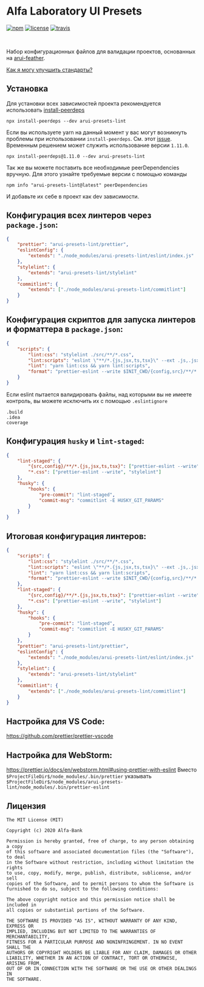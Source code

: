 # Alfa Laboratory UI Presets

[![npm][npm-img]][npm]
[![license][license-img]][license]
[![travis][travis-img]][travis]

[license]: https://opensource.org/licenses/MIT
[license-img]: https://img.shields.io/badge/License-MIT-brightgreen.svg
[npm-img]: https://img.shields.io/npm/v/arui-presets-lint.svg
[npm]: https://www.npmjs.org/package/arui-presets-lint
[travis]: https://travis-ci.org/alfa-laboratory/arui-presets-lint?branch=master
[travis-img]: https://img.shields.io/travis/alfa-laboratory/arui-presets-lint/master.svg?label=unix

<br />

Набор конфигурационных файлов для валидации проектов, основанных на [arui-feather](https://github.com/alfa-laboratory/arui-feather).

[Как я могу улучшить стандарты?](./.github/CONTRIBUTING.md)

## Установка
Для установки всех зависимостей проекта рекомендуется использовать [install-peerdeps](https://github.com/nathanhleung/install-peerdeps)

```
npx install-peerdeps --dev arui-presets-lint
```

Если вы используете yarn на данный момент у вас могут возникнуть проблемы при использовании `install-peerdeps`.
См. этот [issue](https://github.com/nathanhleung/install-peerdeps/issues/70). Временным решением может служить использование
версии `1.11.0`.

```
npx install-peerdeps@1.11.0 --dev arui-presets-lint
```

Так же вы можете поставить все необходимые peerDependencies вручную. Для этого узнайте требуемые версии
с помощью команды

```
npm info "arui-presets-lint@latest" peerDependencies
```

И добавьте их себе в проект как dev зависимости.

## Конфигурация всех линтеров через `package.json`:

```json
{
    "prettier": "arui-presets-lint/prettier",
    "eslintConfig": {
        "extends": "./node_modules/arui-presets-lint/eslint/index.js"
    },
    "stylelint": {
        "extends": "arui-presets-lint/stylelint"
    },
    "commitlint": {
        "extends": ["./node_modules/arui-presets-lint/commitlint"]
    }
}
```

## Конфигурация скриптов для запуска линтеров и форматтера в `package.json`:

```json
{
    "scripts": {
        "lint:css": "stylelint ./src/**/*.css",
        "lint:scripts": "eslint \"**/*.{js,jsx,ts,tsx}\" --ext .js,.jsx,.ts,.tsx",
        "lint": "yarn lint:css && yarn lint:scripts",
        "format": "prettier-eslint --write $INIT_CWD/{config,src}/**/*.{ts,tsx,js,jsx,css}"
    }
}
```

Если eslint пытается валидировать файлы, над которыми вы не имеете контроль, вы можете исключить
их с помощью `.eslintignore`

```
.build
.idea
coverage
```

## Конфигурация `husky` и `lint-staged`:

```json
{
    "lint-staged": {
        "{src,config}/**/*.{js,jsx,ts,tsx}": ["prettier-eslint --write", "eslint"],
        "*.css": ["prettier-eslint --write", "stylelint"]
    },
    "husky": {
        "hooks": {
            "pre-commit": "lint-staged",
            "commit-msg": "commitlint -E HUSKY_GIT_PARAMS"
        }
    }
}
```

## Итоговая конфигурация линтеров:

```json
{
    "scripts": {
        "lint:css": "stylelint ./src/**/*.css",
        "lint:scripts": "eslint \"**/*.{js,jsx,ts,tsx}\" --ext .js,.jsx,.ts,.tsx",
        "lint": "yarn lint:css && yarn lint:scripts",
        "format": "prettier-eslint --write $INIT_CWD/{config,src}/**/*.{ts,tsx,js,jsx,css}"
    },
    "lint-staged": {
        "{src,config}/**/*.{js,jsx,ts,tsx}": ["prettier-eslint --write", "eslint"],
        "*.css": ["prettier-eslint --write", "stylelint"]
    },
    "husky": {
        "hooks": {
            "pre-commit": "lint-staged",
            "commit-msg": "commitlint -E HUSKY_GIT_PARAMS"
        }
    },
    "prettier": "arui-presets-lint/prettier",
    "eslintConfig": {
        "extends": "./node_modules/arui-presets-lint/eslint/index.js"
    },
    "stylelint": {
        "extends": "arui-presets-lint/stylelint"
    },
    "commitlint": {
        "extends": ["./node_modules/arui-presets-lint/commitlint"]
    }
}
```

## Настройка для VS Code:

https://github.com/prettier/prettier-vscode

## Настройка для WebStorm:

https://prettier.io/docs/en/webstorm.html#using-prettier-with-eslint
Вместо `$ProjectFileDir$/node_modules/.bin/prettier` указывать `$ProjectFileDir$/node_modules/arui-presets-lint/node_modules/.bin/prettier-eslint`

## Лицензия

```
The MIT License (MIT)

Copyright (c) 2020 Alfa-Bank

Permission is hereby granted, free of charge, to any person obtaining a copy
of this software and associated documentation files (the "Software"), to deal
in the Software without restriction, including without limitation the rights
to use, copy, modify, merge, publish, distribute, sublicense, and/or sell
copies of the Software, and to permit persons to whom the Software is
furnished to do so, subject to the following conditions:

The above copyright notice and this permission notice shall be included in
all copies or substantial portions of the Software.

THE SOFTWARE IS PROVIDED "AS IS", WITHOUT WARRANTY OF ANY KIND, EXPRESS OR
IMPLIED, INCLUDING BUT NOT LIMITED TO THE WARRANTIES OF MERCHANTABILITY,
FITNESS FOR A PARTICULAR PURPOSE AND NONINFRINGEMENT. IN NO EVENT SHALL THE
AUTHORS OR COPYRIGHT HOLDERS BE LIABLE FOR ANY CLAIM, DAMAGES OR OTHER
LIABILITY, WHETHER IN AN ACTION OF CONTRACT, TORT OR OTHERWISE, ARISING FROM,
OUT OF OR IN CONNECTION WITH THE SOFTWARE OR THE USE OR OTHER DEALINGS IN
THE SOFTWARE.
```
